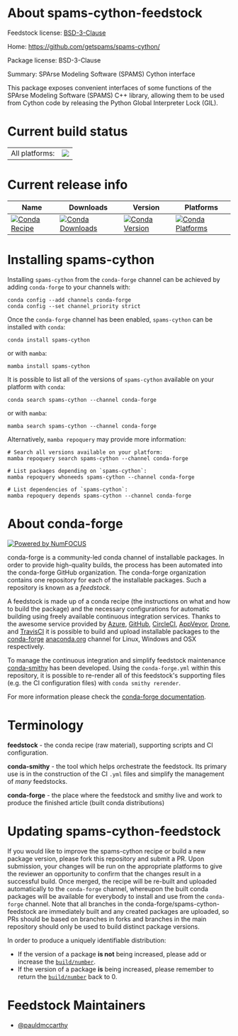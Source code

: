 About spams-cython-feedstock
============================

Feedstock license: [BSD-3-Clause](https://github.com/conda-forge/spams-cython-feedstock/blob/main/LICENSE.txt)

Home: https://github.com/getspams/spams-cython/

Package license: BSD-3-Clause

Summary: SPArse Modeling Software (SPAMS) Cython interface

This package exposes convenient interfaces of some functions of the
SPArse Modeling Software (SPAMS) C++ library, allowing them to be used
from Cython code by releasing the Python Global Interpreter Lock (GIL).


Current build status
====================


<table><tr><td>All platforms:</td>
    <td>
      <a href="https://dev.azure.com/conda-forge/feedstock-builds/_build/latest?definitionId=20903&branchName=main">
        <img src="https://dev.azure.com/conda-forge/feedstock-builds/_apis/build/status/spams-cython-feedstock?branchName=main">
      </a>
    </td>
  </tr>
</table>

Current release info
====================

| Name | Downloads | Version | Platforms |
| --- | --- | --- | --- |
| [![Conda Recipe](https://img.shields.io/badge/recipe-spams--cython-green.svg)](https://anaconda.org/conda-forge/spams-cython) | [![Conda Downloads](https://img.shields.io/conda/dn/conda-forge/spams-cython.svg)](https://anaconda.org/conda-forge/spams-cython) | [![Conda Version](https://img.shields.io/conda/vn/conda-forge/spams-cython.svg)](https://anaconda.org/conda-forge/spams-cython) | [![Conda Platforms](https://img.shields.io/conda/pn/conda-forge/spams-cython.svg)](https://anaconda.org/conda-forge/spams-cython) |

Installing spams-cython
=======================

Installing `spams-cython` from the `conda-forge` channel can be achieved by adding `conda-forge` to your channels with:

```
conda config --add channels conda-forge
conda config --set channel_priority strict
```

Once the `conda-forge` channel has been enabled, `spams-cython` can be installed with `conda`:

```
conda install spams-cython
```

or with `mamba`:

```
mamba install spams-cython
```

It is possible to list all of the versions of `spams-cython` available on your platform with `conda`:

```
conda search spams-cython --channel conda-forge
```

or with `mamba`:

```
mamba search spams-cython --channel conda-forge
```

Alternatively, `mamba repoquery` may provide more information:

```
# Search all versions available on your platform:
mamba repoquery search spams-cython --channel conda-forge

# List packages depending on `spams-cython`:
mamba repoquery whoneeds spams-cython --channel conda-forge

# List dependencies of `spams-cython`:
mamba repoquery depends spams-cython --channel conda-forge
```


About conda-forge
=================

[![Powered by
NumFOCUS](https://img.shields.io/badge/powered%20by-NumFOCUS-orange.svg?style=flat&colorA=E1523D&colorB=007D8A)](https://numfocus.org)

conda-forge is a community-led conda channel of installable packages.
In order to provide high-quality builds, the process has been automated into the
conda-forge GitHub organization. The conda-forge organization contains one repository
for each of the installable packages. Such a repository is known as a *feedstock*.

A feedstock is made up of a conda recipe (the instructions on what and how to build
the package) and the necessary configurations for automatic building using freely
available continuous integration services. Thanks to the awesome service provided by
[Azure](https://azure.microsoft.com/en-us/services/devops/), [GitHub](https://github.com/),
[CircleCI](https://circleci.com/), [AppVeyor](https://www.appveyor.com/),
[Drone](https://cloud.drone.io/welcome), and [TravisCI](https://travis-ci.com/)
it is possible to build and upload installable packages to the
[conda-forge](https://anaconda.org/conda-forge) [anaconda.org](https://anaconda.org/)
channel for Linux, Windows and OSX respectively.

To manage the continuous integration and simplify feedstock maintenance
[conda-smithy](https://github.com/conda-forge/conda-smithy) has been developed.
Using the ``conda-forge.yml`` within this repository, it is possible to re-render all of
this feedstock's supporting files (e.g. the CI configuration files) with ``conda smithy rerender``.

For more information please check the [conda-forge documentation](https://conda-forge.org/docs/).

Terminology
===========

**feedstock** - the conda recipe (raw material), supporting scripts and CI configuration.

**conda-smithy** - the tool which helps orchestrate the feedstock.
                   Its primary use is in the construction of the CI ``.yml`` files
                   and simplify the management of *many* feedstocks.

**conda-forge** - the place where the feedstock and smithy live and work to
                  produce the finished article (built conda distributions)


Updating spams-cython-feedstock
===============================

If you would like to improve the spams-cython recipe or build a new
package version, please fork this repository and submit a PR. Upon submission,
your changes will be run on the appropriate platforms to give the reviewer an
opportunity to confirm that the changes result in a successful build. Once
merged, the recipe will be re-built and uploaded automatically to the
`conda-forge` channel, whereupon the built conda packages will be available for
everybody to install and use from the `conda-forge` channel.
Note that all branches in the conda-forge/spams-cython-feedstock are
immediately built and any created packages are uploaded, so PRs should be based
on branches in forks and branches in the main repository should only be used to
build distinct package versions.

In order to produce a uniquely identifiable distribution:
 * If the version of a package **is not** being increased, please add or increase
   the [``build/number``](https://docs.conda.io/projects/conda-build/en/latest/resources/define-metadata.html#build-number-and-string).
 * If the version of a package **is** being increased, please remember to return
   the [``build/number``](https://docs.conda.io/projects/conda-build/en/latest/resources/define-metadata.html#build-number-and-string)
   back to 0.

Feedstock Maintainers
=====================

* [@pauldmccarthy](https://github.com/pauldmccarthy/)

